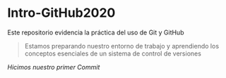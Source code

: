 # Intro-GitHub2020
Este repositorio evidencia la práctica del uso de Git y GitHub
>Estamos preparando nuestro entorno de trabajo y aprendiendo los conceptos esenciales de un sistema de control de versiones

*Hicimos nuestro primer Commit*
